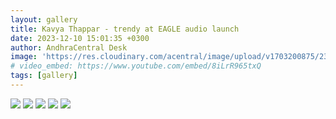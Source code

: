```yaml
---
layout: gallery
title: Kavya Thappar - trendy at EAGLE audio launch
date: 2023-12-10 15:01:35 +0300
author: AndhraCentral Desk
image: 'https://res.cloudinary.com/acentral/image/upload/v1703200875/231331-kav1_vrffkk.gif'
# video_embed: https://www.youtube.com/embed/8iLrR965txQ
tags: [gallery]
---
```

<div class="gallery-box">
  <div class="gallery">
    <img src="https://res.cloudinary.com/acentral/image/upload/v1703200875/231331-kav1_vrffkk.gif" loading="lazy">
    <img src="https://res.cloudinary.com/acentral/image/upload/v1703200881/231333-kav2_pa8sa9.gif" loading="lazy">
    <img src="https://res.cloudinary.com/acentral/image/upload/v1703200889/231334-kav3_sv9igc.gif" loading="lazy">
    <img src="https://res.cloudinary.com/acentral/image/upload/v1703200995/230785-lnz3g7yg_sjwrky.jpg" loading="lazy">
    <img src="https://res.cloudinary.com/acentral/image/upload/v1703201004/230784-xr9a59dn_fzgb0y.webp" loading="lazy">
  </div>
</div>